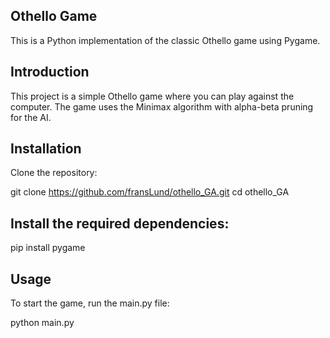 Othello Game
------------
This is a Python implementation of the classic Othello game using Pygame.

Introduction
------------
This project is a simple Othello game where you can play against the computer. The game uses the Minimax algorithm with alpha-beta pruning for the AI.

Installation
------------
Clone the repository:

git clone https://github.com/fransLund/othello_GA.git
cd othello_GA

Install the required dependencies:
-----------------------------------
pip install pygame

Usage
-----
To start the game, run the main.py file:

python main.py

